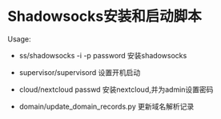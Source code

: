 # Shadowsocks安装和启动脚本
Usage:

* ss/shadowsocks -i -p password 安装shadowsocks

* supervisor/supervisord 设置开机启动

* cloud/nextcloud passwd 安装nextcloud,并为admin设置密码

* domain/update_domain_records.py 更新域名解析记录
